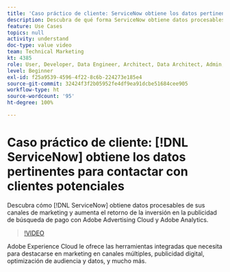 ```yaml
---
title: 'Caso práctico de cliente: ServiceNow obtiene los datos pertinentes y necesarios para contactar con clientes potenciales'
description: Descubra de qué forma ServiceNow obtiene datos procesables de sus canales de marketing y cómo aumenta el retorno de la inversión en la publicidad de búsqueda de pago con Adobe Advertising Cloud y Adobe Analytics.
feature: Use Cases
topics: null
activity: understand
doc-type: value video
team: Technical Marketing
kt: 4385
role: User, Developer, Data Engineer, Architect, Data Architect, Admin, Leader
level: Beginner
exl-id: f25a9539-4596-4f22-8c6b-224273e185e4
source-git-commit: 32424f3f2b05952fe4df9ea91dcbe51684cee905
workflow-type: ht
source-wordcount: '95'
ht-degree: 100%

---
```


# Caso práctico de cliente: [!DNL ServiceNow] obtiene los datos pertinentes para contactar con clientes potenciales

Descubra cómo [!DNL ServiceNow] obtiene datos procesables de sus canales de marketing y aumenta el retorno de la inversión en la publicidad de búsqueda de pago con Adobe Advertising Cloud y Adobe Analytics.

>[!VIDEO](https://video.tv.adobe.com/v/31504/?quality=12)

Adobe Experience Cloud le ofrece las herramientas integradas que necesita para destacarse en marketing en canales múltiples, publicidad digital, optimización de audiencia y datos, y mucho más.
